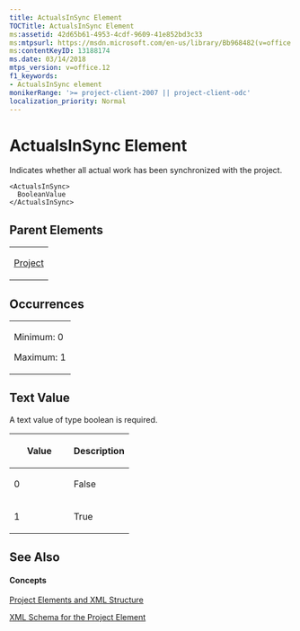```yaml
---
title: ActualsInSync Element
TOCTitle: ActualsInSync Element
ms:assetid: 42d65b61-4953-4cdf-9609-41e852bd3c33
ms:mtpsurl: https://msdn.microsoft.com/en-us/library/Bb968482(v=office.12)
ms:contentKeyID: 13188174
ms.date: 03/14/2018
mtps_version: v=office.12
f1_keywords:
- ActualsInSync element
monikerRange: '>= project-client-2007 || project-client-odc'
localization_priority: Normal
---
```


# ActualsInSync Element




Indicates whether all actual work has been synchronized with the project.

    <ActualsInSync>
      BooleanValue
    </ActualsInSync>

## Parent Elements

<table>
<colgroup>
<col style="width: 100%" />
</colgroup>
<tbody>
<tr class="odd">
<td><p><a href="project-element.md">Project</a></p></td>
</tr>
</tbody>
</table>

## Occurrences

<table>
<colgroup>
<col style="width: 100%" />
</colgroup>
<tbody>
<tr class="odd">
<td><p>Minimum: 0</p>
<p>Maximum: 1</p></td>
</tr>
</tbody>
</table>

## Text Value

A text value of type boolean is required.

<table>
<colgroup>
<col style="width: 50%" />
<col style="width: 50%" />
</colgroup>
<thead>
<tr class="header">
<th><p>Value</p></th>
<th><p>Description</p></th>
</tr>
</thead>
<tbody>
<tr class="odd">
<td><p>0</p></td>
<td><p>False</p></td>
</tr>
<tr class="even">
<td><p>1</p></td>
<td><p>True</p></td>
</tr>
</tbody>
</table>

## See Also

#### Concepts

[Project Elements and XML Structure](project-elements-and-xml-structure.md)

[XML Schema for the Project Element](xml-schema-for-the-project-element.md)

